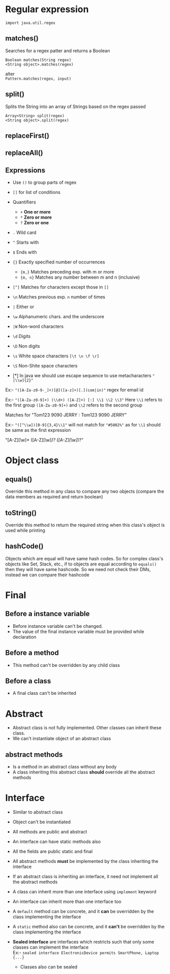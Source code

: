 # Regular expression
`import java.util.regex`

## matches()
Searches for a regex patter and returns a Boolean

`Boolean matches(String regex)`  
`<String object>.matches(regex)`

alter  
`Pattern.matches(regex, input)`

## split()
Splits the String into an array of Strings based on the regex passed

`Array<String> split(regex)`  
`<String object>.split(regex)`

## replaceFirst()
## replaceAll()

## Expressions
 - Use `()` to group parts of regex
 - `[]` for list of conditions
 - Quantifiers
	- `+` **One or more**
	- `*` **Zero or more**
	- `?` **Zero or one**
 - `.` Wild card
 - `^` Starts with
 - `$` Ends with
 - `{}` Exactly specified number of occurrences
	- `{m,}` Matches preceding exp. with m or more
	- `{m, n}` Matches any number between m and n (inclusive)
 - `[^]` Matches for characters except those in `[]`
 - `\n` Matches previous exp. `n` number of times
 - `|` Either or

 - `\w` Alphanumeric chars. and the underscore
 - `|W` Non-word characters
 - `\d` Digits
 - `\D` Non digits
 - `\s` White space characters `[\t \n \f \r]`
 - `\S` Non-Shite space characters

 - [*] In java we should use escape sequence to use metacharacters `"[\\w]{2}"`

Ex:- `"([A-Za-z0-9-_]+)[@]([a-z]+)[.](com|in)"` regex for email id

Ex:- `"([A-Za-z0-9]+) (\\d+) ([A-Z]+) [:] \\1 \\2 \\3"`  Here `\\1` refers to the first group `([A-Za-z0-9]+)` and `\\2` refers to the second group

Matches for "Tom123 9090 JERRY : Tom123 9090 JERRY"

Ex:- `"([^\\w])[0-9]{3,4}\\1"` will not match for `"#5002%"` as for `\\1` should be same as the first expression

"[A-Z][\w]* ([A-Z][\w]*)? ([A-Z][\w]*)?"

# Object class

## equals()
Override this method in any class to compare any two objects (compare the data members as required and return boolean)

## toString()
Override this method to return the required string when this class's object is used while printing

## hashCode()
Objects which are equal will have same hash codes. So for complex class's objects like Set, Stack, etc., if to objects are equal according to `equals()` then they will have same hashcode. So we need not check their DMs, instead we can compare their hashcode


# Final

## Before a instance variable
 - Before instance variable can't be changed.
 - The value of the final instance variable must be provided while declaration

## Before a method
 - This method can't be overridden by any child class

## Before a class
 - A final class can't be inherited

# Abstract 
 - Abstract class is not fully implemented. Other classes can inherit these class.
 - We can't instantiate object of an abstract class

## abstract methods
 - Is a method in an abstract class without any body
 - A class inheriting this abstract class **should** override all the abstract methods


# Interface
 - Similar to abstract class
 - Object can't be instantiated
 - All methods are public and abstract
 - An interface can have static methods also
 - All the fields are public static and final
 - All abstract methods **must** be implemented by the class inheriting the interface
 - If an abstract class is inheriting an interface, it need not implement all the abstract methods
 - A class can inherit more than one interface using `implement` keyword
 - An interface can inherit more than one interface too

 - A `default` method can be concrete, and it **can** be overridden by the class implementing the interface
 - A `static` method also can be concrete, and it **can't** be overridden by the class implementing the interface

 - **Sealed interface** are interfaces which restricts such that only some classes can implement the interface  
Ex:- `sealed interface ElectronicDevice permits SmartPhone, Laptop {...}`
	- Classes also can be sealed

